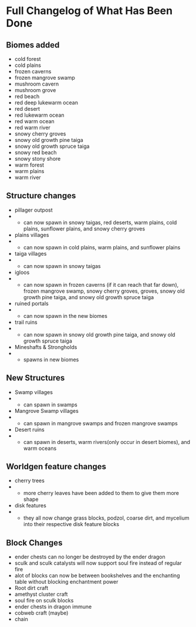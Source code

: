 # Full Changelog of What Has Been Done
## Biomes added
- cold forest
- cold plains
- frozen caverns
- frozen mangrove swamp
- mushroom cavern
- mushroom grove
- red beach
- red deep lukewarm ocean
- red desert
- red lukewarm ocean
- red warm ocean
- red warm river
- snowy cherry groves
- snowy old growth pine taiga
- snowy old growth spruce taiga
- snowy red beach
- snowy stony shore
- warm forest
- warm plains
- warm river
## Structure changes
- pillager outpost
- - can now spawn in snowy taigas, red deserts, warm plains, cold plains, sunflower plains, and snowy cherry groves
- plains villages
- - can now spawn in cold plains, warm plains, and sunflower plains
- taiga villages
- - can now spawn in snowy taigas
- igloos
- - can now spawn in frozen caverns (if it can reach that far down), frozen mangrove swamp, snowy cherry groves, groves, snowy old growth pine taiga, and snowy old growth spruce taiga
- ruined portals
- - can now spawn in the new biomes
- trail ruins
- - can now spawn in snowy old growth pine taiga, and snowy old growth spruce taiga
- Mineshafts & Strongholds
- - spawns in new biomes
## New Structures
- Swamp villages
- - can spawn in swamps
- Mangrove Swamp villages
- - can spawn in mangrove swamps and frozen mangrove swamps
- Desert ruins
- - can spawn in deserts, warm rivers(only occur in desert biomes), and warm oceans
## Worldgen feature changes
- cherry trees
- - more cherry leaves have been added to them to give them more shape
- disk features
- - they all now change grass blocks, podzol, coarse dirt, and mycelium into their respective disk feature blocks
## Block Changes
- ender chests can no longer be destroyed by the ender dragon
- sculk and sculk catalysts will now support soul fire instead of regular fire
- alot of blocks can now be between bookshelves and the enchanting table without blocking enchantment power
- Root dirt craft
- amethyst cluster craft
- soul fire on sculk blocks
- ender chests in dragon immune
- cobweb craft (maybe)
- chain
